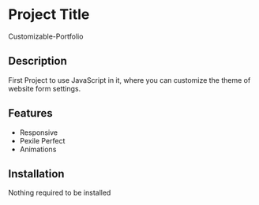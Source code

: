# Project Title
Customizable-Portfolio

## Description
First Project to use JavaScript in it, where you can customize the theme of website form settings.

## Features
- Responsive
- Pexile Perfect
- Animations

## Installation
Nothing required to be installed
